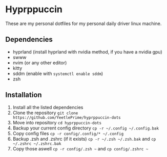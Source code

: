 # Hyprppuccin
These are my personal dotfiles for my personal daily driver linux machine.

## Dependencies
- hyprland (install hyprland with nvidia method, if you have a nvidia gpu)
- swww
- nvim (or any other editor)
- kitty
- sddm (enable with `systemctl enable sddm`)
- zsh

## Installation
1. Install all the listed dependencies
1. Clone the repository `git clone https://github.com/YeetlePrime/hyprppuccin-dots`
1. Move into repository `cd hyprppuccin-dots`
1. Backup your current config directory `cp -r ~/.config ~/.config.bak`
1. Copy config files `cp -r config/.config/* ~/.config`
1. Backup .zsh and .zshrc (if it exists) `cp -r ~/.zsh ~/.zsh.bak` and `cp ~/.zshrc ~/.zshrc.bak`
1. Copy those aswell `cp -r config/.zsh ~` and `cp config/.zshrc ~`
